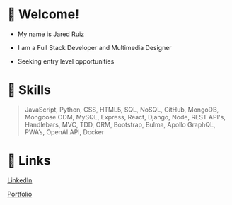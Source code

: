 # :milky_way: Welcome! 
- My name is Jared Ruiz
- I am a Full Stack Developer and Multimedia Designer

- Seeking entry level opportunities

# :stars: Skills
> JavaScript, Python, CSS, HTML5, SQL, NoSQL, GitHub, MongoDB, Mongoose ODM, MySQL, Express, React, Django, Node, REST API's, Handlebars, MVC, TDD, ORM, Bootstrap, Bulma, Apollo GraphQL, PWA’s, OpenAI API, Docker
# :sparkler: Links
[LinkedIn](https://www.linkedin.com/in/jaredruiz/)

[Portfolio](https://jared-ruiz.github.io/#/)
<!--
**jared-ruiz/jared-ruiz** is a ✨ _special_ ✨ repository because its `README.md` (this file) appears on your GitHub profile.

Here are some ideas to get you started:

- 🔭 I’m currently working on ...
- 🌱 I’m currently learning ...
- 👯 I’m looking to collaborate on ...
- 🤔 I’m looking for help with ...
- 💬 Ask me about ...
- 📫 How to reach me: ...
- 😄 Pronouns: ...
- ⚡ Fun fact: ...
-->
